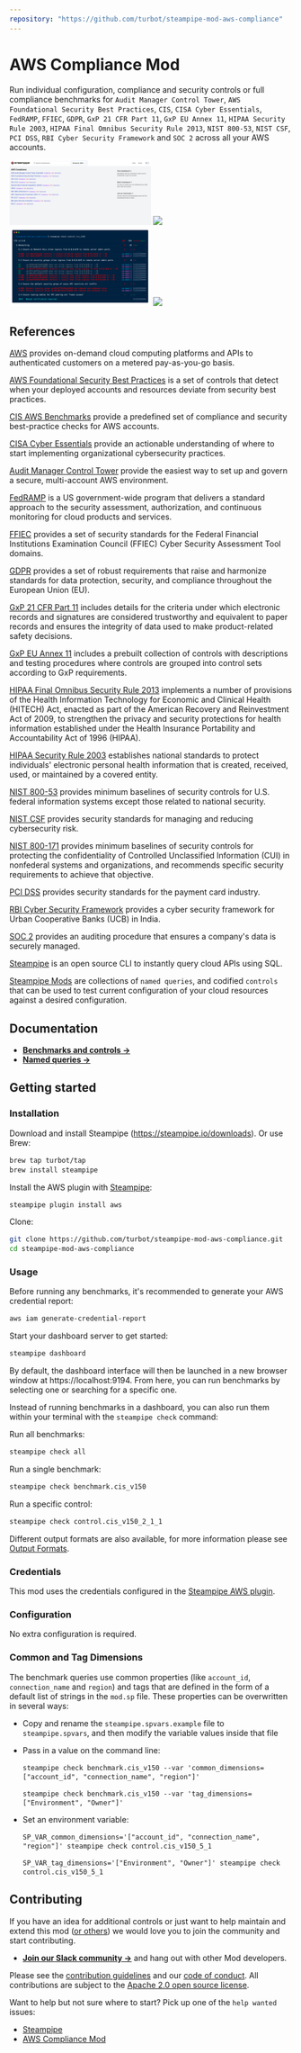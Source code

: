 ```yaml
---
repository: "https://github.com/turbot/steampipe-mod-aws-compliance"
---
```


# AWS Compliance Mod

Run individual configuration, compliance and security controls or full compliance benchmarks for `Audit Manager Control Tower`, `AWS Foundational Security Best Practices`, `CIS`, `CISA Cyber Essentials`, `FedRAMP`, `FFIEC`, `GDPR`, `GxP 21 CFR Part 11`, `GxP EU Annex 11`, `HIPAA Security Rule 2003`, `HIPAA Final Omnibus Security Rule 2013`, `NIST 800-53`, `NIST CSF`, `PCI DSS`, `RBI Cyber Security Framework` and `SOC 2` across all your AWS accounts.

<img src="https://raw.githubusercontent.com/turbot/steampipe-mod-aws-compliance/main/docs/aws_compliance_dashboard.png" width="50%" type="thumbnail"/>
<img src="https://raw.githubusercontent.com/turbot/steampipe-mod-aws-compliance/main/docs/aws_cis_v140_dashboard.png" width="50%" type="thumbnail"/>
<img src="https://raw.githubusercontent.com/turbot/steampipe-mod-aws-compliance/main/docs/aws_cis_v140_console.png" width="50%" type="thumbnail"/>
<img src="https://raw.githubusercontent.com/turbot/steampipe-mod-aws-compliance/main/docs/aws_fsbp_dashboard.png" width="50%" type="thumbnail"/>

## References

[AWS](https://aws.amazon.com/) provides on-demand cloud computing platforms and APIs to authenticated customers on a metered pay-as-you-go basis.

[AWS Foundational Security Best Practices](https://docs.aws.amazon.com/securityhub/latest/userguide/securityhub-standards-fsbp-controls.html) is a set of controls that detect when your deployed accounts and resources deviate from security best practices.

[CIS AWS Benchmarks](https://www.cisecurity.org/benchmark/amazon_web_services/) provide a predefined set of compliance and security best-practice checks for AWS accounts.

[CISA Cyber Essentials](https://www.cisa.gov/cyber-essentials) provide an actionable understanding of where to start implementing organizational cybersecurity practices.

[Audit Manager Control Tower](https://docs.aws.amazon.com/audit-manager/latest/userguide/controltower.html) provide the easiest way to set up and govern a secure, multi-account AWS environment.

[FedRAMP](https://www.fedramp.gov/baselines/) is a US government-wide program that delivers a standard approach to the security assessment, authorization, and continuous monitoring for cloud products and services.

[FFIEC](https://www.ffiec.gov/cyberassessmenttool.htm) provides a set of security standards for the Federal Financial Institutions Examination Council (FFIEC) Cyber Security Assessment Tool domains.

[GDPR](https://docs.aws.amazon.com/audit-manager/latest/userguide/GDPR.html) provides a set of robust requirements that raise and harmonize standards for data protection, security, and compliance throughout the European Union (EU).

[GxP 21 CFR Part 11](https://www.ecfr.gov/current/title-21/chapter-I/subchapter-A/part-11?toc=1) includes details for the criteria under which electronic records and signatures are considered trustworthy and equivalent to paper records and ensures the integrity of data used to make product-related safety decisions.

[GxP EU Annex 11](https://health.ec.europa.eu/system/files/2016-11/annex11_01-2011_en_0.pdf.) includes a prebuilt collection of controls with descriptions and testing procedures where controls are grouped into control sets according to GxP requirements.

[HIPAA Final Omnibus Security Rule 2013](https://www.hhs.gov/hipaa/for-professionals/privacy/laws-regulations/combined-regulation-text/omnibus-hipaa-rulemaking/index.html) implements a number of provisions of the Health Information Technology for Economic and Clinical Health (HITECH) Act, enacted as part of the American Recovery and Reinvestment Act of 2009, to strengthen the privacy and security protections for health information established under the Health Insurance Portability and Accountability Act of 1996 (HIPAA).

[HIPAA Security Rule 2003](https://www.hhs.gov/hipaa/for-professionals/security/index.html) establishes national standards to protect individuals' electronic personal health information that is created, received, used, or maintained by a covered entity.

[NIST 800-53](https://csrc.nist.gov/publications/detail/sp/800-53/rev-5/final) provides minimum baselines of security controls for U.S. federal information systems except those related to national security.

[NIST CSF](https://www.nist.gov/cyberframework) provides security standards for managing and reducing cybersecurity risk.

[NIST 800-171](https://csrc.nist.gov/publications/detail/sp/800-171/rev-2/final) provides minimum baselines of security controls for protecting the confidentiality of Controlled Unclassified Information (CUI) in nonfederal systems and organizations, and recommends specific security requirements to achieve that objective.

[PCI DSS](https://www.pcisecuritystandards.org) provides security standards for the payment card industry.

[RBI Cyber Security Framework](https://www.rbi.org.in/Scripts/NotificationUser.aspx?Id=11397) provides a cyber security framework for Urban Cooperative Banks (UCB) in India.

[SOC 2](https://docs.aws.amazon.com/audit-manager/latest/userguide/SOC2.html) provides an auditing procedure that ensures a company's data is securely managed.

[Steampipe](https://steampipe.io) is an open source CLI to instantly query cloud APIs using SQL.

[Steampipe Mods](https://steampipe.io/docs/reference/mod-resources#mod) are collections of `named queries`, and codified `controls` that can be used to test current configuration of your cloud resources against a desired configuration.

## Documentation

- **[Benchmarks and controls →](https://hub.steampipe.io/mods/turbot/aws_compliance/controls)**
- **[Named queries →](https://hub.steampipe.io/mods/turbot/aws_compliance/queries)**

## Getting started

### Installation

Download and install Steampipe (https://steampipe.io/downloads). Or use Brew:

```sh
brew tap turbot/tap
brew install steampipe
```

Install the AWS plugin with [Steampipe](https://steampipe.io):

```sh
steampipe plugin install aws
```

Clone:

```sh
git clone https://github.com/turbot/steampipe-mod-aws-compliance.git
cd steampipe-mod-aws-compliance
```

### Usage

Before running any benchmarks, it's recommended to generate your AWS credential report:

```sh
aws iam generate-credential-report
```

Start your dashboard server to get started:

```sh
steampipe dashboard
```

By default, the dashboard interface will then be launched in a new browser
window at https://localhost:9194. From here, you can run benchmarks by
selecting one or searching for a specific one.

Instead of running benchmarks in a dashboard, you can also run them within your
terminal with the `steampipe check` command:

Run all benchmarks:

```sh
steampipe check all
```

Run a single benchmark:

```sh
steampipe check benchmark.cis_v150
```

Run a specific control:

```sh
steampipe check control.cis_v150_2_1_1
```

Different output formats are also available, for more information please see
[Output Formats](https://steampipe.io/docs/reference/cli/check#output-formats).

### Credentials

This mod uses the credentials configured in the [Steampipe AWS plugin](https://hub.steampipe.io/plugins/turbot/aws).

### Configuration

No extra configuration is required.

### Common and Tag Dimensions

The benchmark queries use common properties (like `account_id`, `connection_name` and `region`) and tags that are defined in the form of a default list of strings in the `mod.sp` file. These properties can be overwritten in several ways:

- Copy and rename the `steampipe.spvars.example` file to `steampipe.spvars`, and then modify the variable values inside that file
- Pass in a value on the command line:

  ```shell
  steampipe check benchmark.cis_v150 --var 'common_dimensions=["account_id", "connection_name", "region"]'
  ```

  ```shell
  steampipe check benchmark.cis_v150 --var 'tag_dimensions=["Environment", "Owner"]'
  ```

- Set an environment variable:

  ```shell
  SP_VAR_common_dimensions='["account_id", "connection_name", "region"]' steampipe check control.cis_v150_5_1
  ```

  ```shell
  SP_VAR_tag_dimensions='["Environment", "Owner"]' steampipe check control.cis_v150_5_1
  ```

## Contributing

If you have an idea for additional controls or just want to help maintain and extend this mod ([or others](https://github.com/topics/steampipe-mod)) we would love you to join the community and start contributing.

- **[Join our Slack community →](https://steampipe.io/community/join)** and hang out with other Mod developers.

Please see the [contribution guidelines](https://github.com/turbot/steampipe/blob/main/CONTRIBUTING.md) and our [code of conduct](https://github.com/turbot/steampipe/blob/main/CODE_OF_CONDUCT.md). All contributions are subject to the [Apache 2.0 open source license](https://github.com/turbot/steampipe-mod-aws-compliance/blob/main/LICENSE).

Want to help but not sure where to start? Pick up one of the `help wanted` issues:

- [Steampipe](https://github.com/turbot/steampipe/labels/help%20wanted)
- [AWS Compliance Mod](https://github.com/turbot/steampipe-mod-aws-compliance/labels/help%20wanted)
